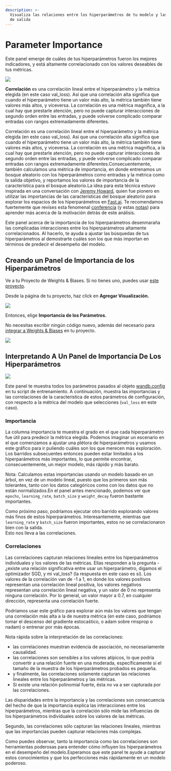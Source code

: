 ```yaml
---
description: >-
  Visualiza las relaciones entre los hiperparámetros de tu modelo y las métricas
  de salida
---
```


# Parameter Importance

 Este panel emerge de cuáles de tus hiperparámetros fueron los mejores indicadores, y está altamente correlacionado con los valores deseables de tus métricas.

![](https://paper-attachments.dropbox.com/s_B78AACEDFC4B6CE0BF245AA5C54750B01173E5A39173E03BE6F3ACF776A01267_1578795733856_image.png)

**Correlación** es una correlación lineal entre el hiperparámetro y la métrica elegida \(en este caso val\_loss\). Así que una correlación alta significa que cuando el hiperparámetro tiene un valor más alto, la métrica también tiene valores más altos, y viceversa. La correlación es una métrica magnífica, a la cual hay que prestarle atención, pero no puede capturar interacciones de segundo orden entre las entradas, y puede volverse complicado comparar entradas con rangos extremadamente diferentes.

Correlación es una correlación lineal entre el hiperparámetro y la métrica elegida \(en este caso val\_loss\). Así que una correlación alta significa que cuando el hiperparámetro tiene un valor más alto, la métrica también tiene valores más altos, y viceversa. La correlación es una métrica magnífica, a la cual hay que prestarle atención, pero no puede capturar interacciones de segundo orden entre las entradas, y puede volverse complicado comparar entradas con rangos extremadamente diferentes.Consecuentemente, también calculamos una métrica de importancia, en donde entrenamos un bosque aleatorio con los hiperparámetros como entradas y la métrica como la salida objetivo, y reportamos los valores de importancia de la característica para el bosque aleatorio.La idea para esta técnica estuvo inspirada en una conversación con [Jeremy Howard](https://twitter.com/jeremyphoward), quien fue pionero en utilizar las importancias de las características del bosque aleatorio para explorar los espacios de los hiperparámetros en [Fast.ai](http://fast.ai/). Te recomendamos fuertemente que revises esta fenomenal [conferencia](http://course18.fast.ai/lessonsml1/lesson4.html) \(y estas [notas](https://forums.fast.ai/t/wiki-lesson-thread-lesson-4/7540)\) para aprender más acerca de la motivación detrás de este análisis.

Este panel acerca de la importancia de los hiperparámetros desenmaraña las complicadas interacciones entre los hiperparámetros altamente correlacionados. Al hacerlo, te ayuda a ajustar las búsquedas de tus hiperparámetros al demostrarte cuáles son los que más importan en términos de predecir el desempeño del modelo.

## Creando un Panel de Importancia de los Hiperparámetros

Ve a tu Proyecto de Weights & Biases. Si no tienes uno, puedes usar [este proyecto](https://app.wandb.ai/sweep/simpsons).

Desde la página de tu proyecto, haz click en **Agregar Visualización.**

![](https://paper-attachments.dropbox.com/s_B78AACEDFC4B6CE0BF245AA5C54750B01173E5A39173E03BE6F3ACF776A01267_1578795570241_image.png)

Entonces, elige **Importancia de los Parámetros.**

No necesitas escribir ningún código nuevo, además del necesario para [integrar a Weights & Biases](https://docs.wandb.com/quickstart) en tu proyecto.

![](https://paper-attachments.dropbox.com/s_B78AACEDFC4B6CE0BF245AA5C54750B01173E5A39173E03BE6F3ACF776A01267_1578795636072_image.png)

## Interpretando A Un Panel de Importancia De Los Hiperparámetros

![](https://paper-attachments.dropbox.com/s_B78AACEDFC4B6CE0BF245AA5C54750B01173E5A39173E03BE6F3ACF776A01267_1578798509642_image.png)

Este panel te muestra todos los parámetros pasados al objeto [wandb.config](https://docs.wandb.com/library/python/config) en tu script de entrenamiento. A continuación, muestra las importancias y las correlaciones de la característica de estos parámetros de configuración, con respecto a la métrica del modelo que selecciones \(`val_loss` en este caso\). 

### Importancia

La columna importancia te muestra el grado en el que cada hiperparámetro fue útil para predecir la métrica elegida. Podemos imaginar un escenario en el que comenzamos a ajustar una plétora de hiperparámetros y usamos este gráfico para ir puliendo cuáles son los que merecen más exploración. Los barridos subsecuentes entonces pueden estar limitados a los hiperparámetros más importantes, lo que permite encontrar, consecuentemente, un mejor modelo, más rápido y más barato.

Nota: Calculamos estas importancias usando un modelo basado en un árbol, en vez de un modelo lineal, puesto que los primeros son más tolerantes, tanto con los datos categóricos como con los datos que no están normalizados.En el panel antes mencionado, podemos ver que `epochs`, `learning_rate`, `batch_size` y `weight_decay` fueron bastante importantes.

 Como próximo paso, podríamos ejecutar otro barrido explorando valores más finos de estos hiperparámetros. Interesantemente, mientras que `learning_rate` y `batch_size` fueron importantes, estos no se correlacionaron bien con la salida.  
Esto nos lleva a las correlaciones.

### Correlaciones

Las correlaciones capturan relaciones lineales entre los hiperparámetros individuales y los valores de las métricas. Ellas responden a la pregunta - ¿existe una relación significativa entre usar un hiperparámetro, digamos el optimizador SGD, y mi val\_loss? \(la respuesta en este caso es sí\). Los valores de la correlación van de -1 a 1, en donde los valores positivos representan una correlación lineal positiva, los valores negativos representan una correlación lineal negativa, y un valor de 0 no representa ninguna correlación. Por lo general, un valor mayor a 0.7, en cualquier dirección, representa una correlación fuerte.

Podríamos usar este gráfico para explorar aún más los valores que tengan una correlación más alta a la de nuestra métrica \(en este caso, podríamos tomar el descenso del gradiente estocaśtico, o adam sobre rmsprop o nadam\) o entrenar por más épocas.

 Nota rápida sobre la interpretación de las correlaciones:

* las correlaciones muestran evidencia de asociación, no necesariamente causalidad.
*  las correlaciones son sensibles a los valores atípicos, lo que podría convertir a una relación fuerte en una moderada, específicamente si el tamaño de la muestra de los hiperparámetros probados es pequeña.
* y finalmente, las correlaciones solamente capturan las relaciones lineales entre los hiperparámetros y las métricas. 
* Si existe una relación polinomial fuerte, ésta no va a ser capturada por las correlaciones.

Las disparidades entre la importancia y las correlaciones son consecuencia del hecho de que la importancia explica las interacciones entre los hiperparámetros, mientras que la correlación sólo mide las influencias de los hiperparámetros individuales sobre los valores de las métricas. 

Segundo, las correlaciones sólo capturan las relaciones lineales, mientras que las importancias pueden capturar relaciones más complejas.

Como puedes observar, tanto la importancia como las correlaciones son herramientas poderosas para entender cómo influyen los hiperparámetros en el desempeño del modelo.Esperamos que este panel te ayude a capturar estos conocimientos y que los perfecciones más rápidamente en un modelo poderoso.

